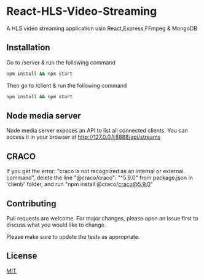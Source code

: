 # React-HLS-Video-Streaming

A HLS video streaming application usin React,Express,FFmpeg & MongoDB

## Installation

Go to /server & run the following command

```bash
npm install && npm start
```

Then go to /client & run the following command

```bash
npm install && npm start
```

## Node media server

Node media server exposes an API to list all connected clients. You can access it in your browser at http://127.0.0.1:8888/api/streams

## CRACO

If you get the error: "craco is not recognized as an internal or external command",
delete the line "@craco/craco": "^5.9.0" from package.json in 'client/' folder, and run "npm install @craco/craco@5.9.0"

## Contributing

Pull requests are welcome. For major changes, please open an issue first to discuss what you would like to change.

Please make sure to update the tests as appropriate.

## License

[MIT](https://choosealicense.com/licenses/mit/)
